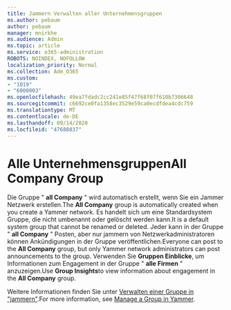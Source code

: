 ```yaml
---
title: Jammern Verwalten aller Unternehmensgruppen
ms.author: pebaum
author: pebaum
manager: mnirkhe
ms.audience: Admin
ms.topic: article
ms.service: o365-administration
ROBOTS: NOINDEX, NOFOLLOW
localization_priority: Normal
ms.collection: Adm_O365
ms.custom:
- "1019"
- "6000003"
ms.openlocfilehash: 49ea7fdadc2cc241e85f47f68f07f610b7306648
ms.sourcegitcommit: c6692ce0fa1358ec3529e59ca0ecdfdea4cdc759
ms.translationtype: MT
ms.contentlocale: de-DE
ms.lasthandoff: 09/14/2020
ms.locfileid: "47688837"
---
```

# <a name="all-company-group"></a><span data-ttu-id="30691-102">Alle Unternehmensgruppen</span><span class="sxs-lookup"><span data-stu-id="30691-102">All Company Group</span></span>

<span data-ttu-id="30691-103">Die Gruppe " **all Company** " wird automatisch erstellt, wenn Sie ein Jammer Netzwerk erstellen.</span><span class="sxs-lookup"><span data-stu-id="30691-103">The **All Company** group is automatically created when you create a Yammer network.</span></span> <span data-ttu-id="30691-104">Es handelt sich um eine Standardsystem Gruppe, die nicht umbenannt oder gelöscht werden kann.</span><span class="sxs-lookup"><span data-stu-id="30691-104">It is a default system group that cannot be renamed or deleted.</span></span> <span data-ttu-id="30691-105">Jeder kann in der Gruppe " **all Company** " Posten, aber nur jammern von Netzwerkadministratoren können Ankündigungen in der Gruppe veröffentlichen.</span><span class="sxs-lookup"><span data-stu-id="30691-105">Everyone can post to the **All Company** group, but only Yammer network administrators can post announcements to the group.</span></span> <span data-ttu-id="30691-106">Verwenden Sie **Gruppen Einblicke**, um Informationen zum Engagement in der Gruppe " **alle Firmen** " anzuzeigen.</span><span class="sxs-lookup"><span data-stu-id="30691-106">Use **Group Insights**to view information about engagement in the **All Company** group.</span></span>

<span data-ttu-id="30691-107">Weitere Informationen finden Sie unter [Verwalten einer Gruppe in "jammern"](https://support.office.com/article/Manage-a-group-in-Yammer-6e05c6d6-5548-4c88-89cd-e6757a514ef2).</span><span class="sxs-lookup"><span data-stu-id="30691-107">For more information, see [Manage a Group in Yammer](https://support.office.com/article/Manage-a-group-in-Yammer-6e05c6d6-5548-4c88-89cd-e6757a514ef2).</span></span>
